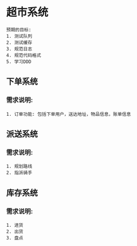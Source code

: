 # 超市系统
    预期的目标:
    1. 测试队列
    2. 测试缓存
    3. 规范日志
    4. 规范代码格式
    5. 学习DDD

## 下单系统 

### 需求说明:
    1. 订单功能: 包括下单用户，送达地址，物品信息，账单信息
    
## 派送系统
### 需求说明:
    1. 规划路线
    2. 指派骑手

## 库存系统
### 需求说明:
    1. 进货
    2. 出货
    3. 盘点



    


